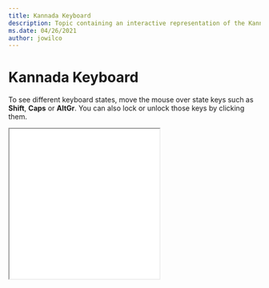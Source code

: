 ```yaml
--- 
title: Kannada Keyboard 
description: Topic containing an interactive representation of the Kannada Keyboard 
ms.date: 04/26/2021 
author: jowilco 
--- 
```

 
# Kannada Keyboard 
 
To see different keyboard states, move the mouse over state keys such as **Shift**, **Caps** or **AltGr**. You can also lock or unlock those keys by clicking them. 
 
<iframe src="kbdinkan.html" height="300"></iframe> 

